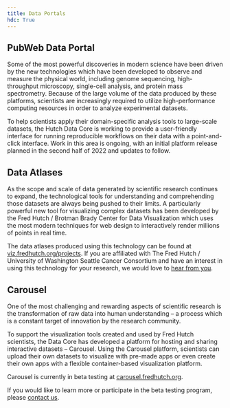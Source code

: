 ```yaml
---
title: Data Portals
hdc: True
---
```


## PubWeb Data Portal

Some of the most powerful discoveries in modern science have been driven by the new technologies
which have been developed to observe and measure the physical world, including genome sequencing,
high-throughput microscopy, single-cell analysis, and protein mass spectrometry. Because of the
large volume of the data produced by these platforms, scientists are increasingly required to utilize
high-performance computing resources in order to analyze experimental datasets.

To help scientists
apply their domain-specific analysis tools to large-scale datasets, the Hutch Data Core is working
to provide a user-friendly interface for running reproducible workflows on their data with a
point-and-click interface. Work in this area is ongoing, with an initial platform release planned
in the second half of 2022 and updates to follow.

## Data Atlases

As the scope and scale of data generated by scientific research continues to expand,
the technological tools for understanding and comprehending those datasets are always
being pushed to their limits.
A particularly powerful new tool for visualizing complex datasets has been developed
by the Fred Hutch / Brotman Brady Center for Data Visualization which uses the most
modern techniques for web design to interactively render millions of points in real time.

The data atlases produced using this technology can be found at [viz.fredhutch.org/projects](https://viz.fredhutch.org/projects/).
If you are affiliated with The Fred Hutch / University of Washington Seattle Cancer Consortium
and have an interest in using this technology for your research, we would love to [hear from you](mailto:mzager@fredhutch.org).


## Carousel

One of the most challenging and rewarding aspects of scientific research is the transformation
of raw data into human understanding – a process which is a constant target of innovation by
the research community.

To support the visualization tools created and used by Fred Hutch scientists, the Data Core has
developed a platform for hosting and sharing interactive datasets – Carousel. Using the Carousel
platform, scientists can upload their own datasets to visualize with pre-made apps or even create
their own apps with a flexible container-based visualization platform.

Carousel is currently in beta testing at [carousel.fredhutch.org](https://carousel.fredhutch.org).

If you would like to learn more or participate in the beta testing program,
 please [contact us](mailto:sminot@fredhutch.org).
